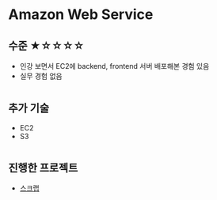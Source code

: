# Amazon Web Service

## 수준 ★☆☆☆☆
- 인강 보면서 EC2에 backend, frontend 서버 배포해본 경험 있음
- 실무 경험 없음

#

## 추가 기술
- EC2
- S3
 
#

## 진행한 프로젝트
- [스크랩](./2020/RN파이어베이스풀스택.md)